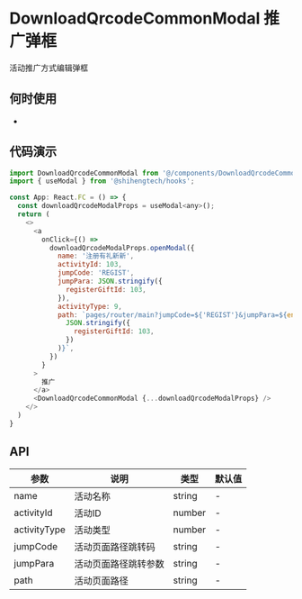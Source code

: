 # DownloadQrcodeCommonModal 推广弹框

活动推广方式编辑弹框

## 何时使用
- 

## 代码演示

```js
import DownloadQrcodeCommonModal from '@/components/DownloadQrcodeCommonModal';
import { useModal } from '@shihengtech/hooks';

const App: React.FC = () => {
  const downloadQrcodeModalProps = useModal<any>();
  return (
    <>
      <a
        onClick={() =>
          downloadQrcodeModalProps.openModal({
            name: '注册有礼新新',
            activityId: 103,
            jumpCode: 'REGIST',
            jumpPara: JSON.stringify({
              registerGiftId: 103,
            }),
            activityType: 9,
            path: `pages/router/main?jumpCode=${'REGIST'}&jumpPara=${encodeURIComponent(
              JSON.stringify({
                registerGiftId: 103,
              })
            )}`,
          })
        }
      >
        推广
      </a>
      <DownloadQrcodeCommonModal {...downloadQrcodeModalProps} />
    </>
  )
}
```

## API

| 参数 | 说明 | 类型 | 默认值 |
| --- | --- | --- | --- |
| name | 活动名称 | string | - |
| activityId | 活动ID | number | - |
| activityType | 活动类型 | number | - |
| jumpCode | 活动页面路径跳转码 | string | - |
| jumpPara | 活动页面路径跳转参数 | string | - |
| path | 活动页面路径 | string | - |
